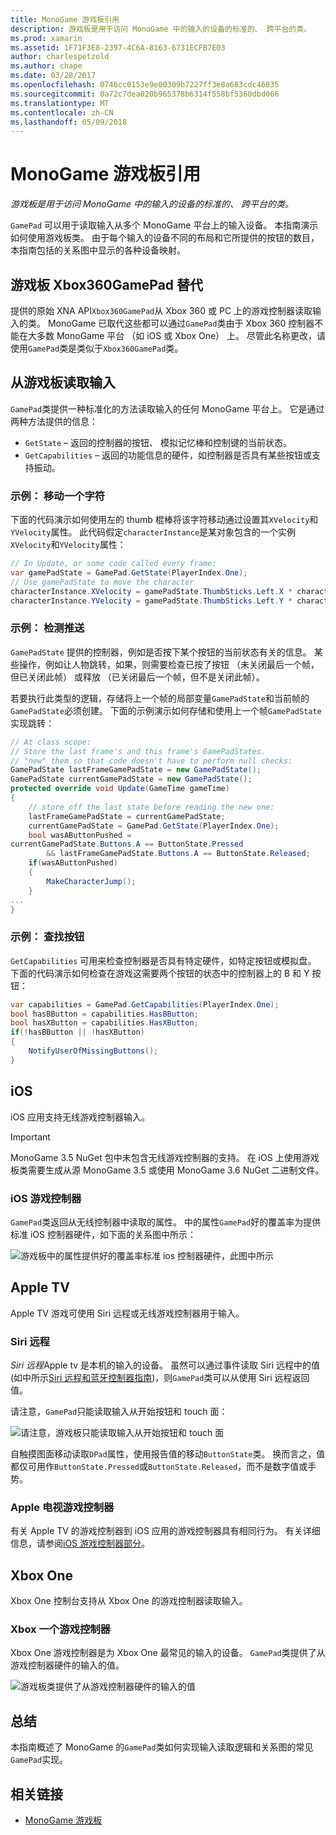 ```yaml
---
title: MonoGame 游戏板引用
description: 游戏板是用于访问 MonoGame 中的输入的设备的标准的、 跨平台的类。
ms.prod: xamarin
ms.assetid: 1F71F3E8-2397-4C6A-8163-6731ECFB7E03
author: charlespetzold
ms.author: chape
ms.date: 03/28/2017
ms.openlocfilehash: 0746cc0153e9e00309b7227ff3e8a683cdc46835
ms.sourcegitcommit: 0a72c7dea020b965378b6314f558bf5360dbd066
ms.translationtype: MT
ms.contentlocale: zh-CN
ms.lasthandoff: 05/09/2018
---
```

# <a name="monogame-gamepad-reference"></a>MonoGame 游戏板引用

_游戏板是用于访问 MonoGame 中的输入的设备的标准的、 跨平台的类。_

`GamePad` 可以用于读取输入从多个 MonoGame 平台上的输入设备。 本指南演示如何使用游戏板类。 由于每个输入的设备不同的布局和它所提供的按钮的数目，本指南包括的关系图中显示的各种设备映射。

## <a name="gamepad-as-a-replacement-for-xbox360gamepad"></a>游戏板 Xbox360GamePad 替代

提供的原始 XNA API`Xbox360GamePad`从 Xbox 360 或 PC 上的游戏控制器读取输入的类。 MonoGame 已取代这些都可以通过`GamePad`类由于 Xbox 360 控制器不能在大多数 MonoGame 平台 （如 iOS 或 Xbox One） 上。 尽管此名称更改，请使用`GamePad`类是类似于`Xbox360GamePad`类。

## <a name="reading-input-from-gamepad"></a>从游戏板读取输入

`GamePad`类提供一种标准化的方法读取输入的任何 MonoGame 平台上。 它是通过两种方法提供的信息：

- `GetState` – 返回的控制器的按钮、 模拟记忆棒和控制键的当前状态。
- `GetCapabilities` – 返回的功能信息的硬件，如控制器是否具有某些按钮或支持振动。

### <a name="example-moving-a-character"></a>示例： 移动一个字符

下面的代码演示如何使用左的 thumb 棍棒将该字符移动通过设置其`XVelocity`和`YVelocity`属性。 此代码假定`characterInstance`是某对象包含的一个实例`XVelocity`和`YVelocity`属性：

```csharp
// In Update, or some code called every frame:
var gamePadState = GamePad.GetState(PlayerIndex.One);
// Use gamePadState to move the character
characterInstance.XVelocity = gamePadState.ThumbSticks.Left.X * characterInstance.MaxSpeed;
characterInstance.YVelocity = gamePadState.ThumbSticks.Left.Y * characterInstance.MaxSpeed;
```

### <a name="example-detecting-pushes"></a>示例： 检测推送

`GamePadState` 提供的控制器，例如是否按下某个按钮的当前状态有关的信息。 某些操作，例如让人物跳转，如果，则需要检查已按了按钮 （未关闭最后一个帧，但已关闭此帧） 或释放 （已关闭最后一个帧，但不是关闭此帧）。 

若要执行此类型的逻辑，存储将上一个帧的局部变量`GamePadState`和当前帧的`GamePadState`必须创建。 下面的示例演示如何存储和使用上一个帧`GamePadState`实现跳转：

```csharp
// At class scope:
// Store the last frame's and this frame's GamePadStates.
// "new" them so that code doesn't have to perform null checks:
GamePadState lastFrameGamePadState = new GamePadState();
GamePadState currentGamePadState = new GamePadState();
protected override void Update(GameTime gameTime)
{
    // store off the last state before reading the new one:
    lastFrameGamePadState = currentGamePadState;
    currentGamePadState = GamePad.GetState(PlayerIndex.One);
    bool wasAButtonPushed = 
currentGamePadState.Buttons.A == ButtonState.Pressed
        && lastFrameGamePadState.Buttons.A == ButtonState.Released;
    if(wasAButtonPushed)
    {
        MakeCharacterJump();
    }
...
}
```

### <a name="example-checking-for-buttons"></a>示例： 查找按钮

`GetCapabilities` 可用来检查控制器是否具有特定硬件，如特定按钮或模拟盘。 下面的代码演示如何检查在游戏这需要两个按钮的状态中的控制器上的 B 和 Y 按钮：

```csharp
var capabilities = GamePad.GetCapabilities(PlayerIndex.One);
bool hasBButton = capabilities.HasBButton;
bool hasXButton = capabilities.HasXButton;
if(!hasBButton || !hasXButton)
{
    NotifyUserOfMissingButtons();
}
```

## <a name="ios"></a>iOS

iOS 应用支持无线游戏控制器输入。

> [!IMPORTANT]
> MonoGame 3.5 NuGet 包中未包含无线游戏控制器的支持。 在 iOS 上使用游戏板类需要生成从源 MonoGame 3.5 或使用 MonoGame 3.6 NuGet 二进制文件。 

### <a name="ios-game-controller"></a>iOS 游戏控制器

`GamePad`类返回从无线控制器中读取的属性。 中的属性`GamePad`好的覆盖率为提供标准 iOS 控制器硬件，如下面的关系图中所示：

![](input-images/image1.png "游戏板中的属性提供好的覆盖率标准 ios 控制器硬件，此图中所示")

## <a name="apple-tv"></a>Apple TV

Apple TV 游戏可使用 Siri 远程或无线游戏控制器用于输入。

### <a name="siri-remote"></a>Siri 远程

*Siri 远程*Apple tv 是本机的输入的设备。 虽然可以通过事件读取 Siri 远程中的值 (如中所示[Siri 远程和蓝牙控制器指南](~/ios/tvos/platform/remote-bluetooth.md))，则`GamePad`类可以从使用 Siri 远程返回值。

请注意，`GamePad`只能读取输入从开始按钮和 touch 面： 

![](input-images/image2.png "请注意，游戏板只能读取输入从开始按钮和 touch 面")

自触摸图面移动读取`DPad`属性，使用报告值的移动`ButtonState`类。 换而言之，值都仅可用作`ButtonState.Pressed`或`ButtonState.Released`，而不是数字值或手势。

### <a name="apple-tv-game-controller"></a>Apple 电视游戏控制器

有关 Apple TV 的游戏控制器到 iOS 应用的游戏控制器具有相同行为。 有关详细信息，请参阅[iOS 游戏控制器部分](#iOS_Game_Controller)。 

## <a name="xbox-one"></a>Xbox One

Xbox One 控制台支持从 Xbox One 的游戏控制器读取输入。

### <a name="xbox-one-game-controller"></a>Xbox 一个游戏控制器

Xbox One 游戏控制器是为 Xbox One 最常见的输入的设备。 `GamePad`类提供了从游戏控制器硬件的输入的值。

![](input-images/image3.png "游戏板类提供了从游戏控制器硬件的输入的值")

## <a name="summary"></a>总结

本指南概述了 MonoGame 的`GamePad`类如何实现输入读取逻辑和关系图的常见`GamePad`实现。

## <a name="related-links"></a>相关链接

- [MonoGame 游戏板](http://www.monogame.net/documentation/?page=T_Microsoft_Xna_Framework_Input_GamePad)
